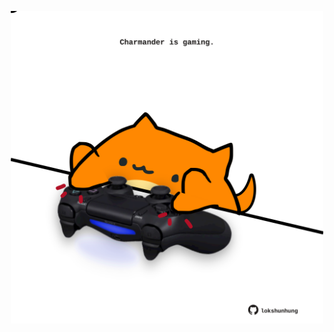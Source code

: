 <!-- built at 11/04/2024, 08:00:59 UTC -->
<p align="center">
  <img width="500" height="500" src="./ReadmeImage.svg">
</p>
